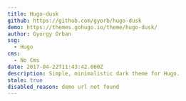 ```yaml
---
title: Hugo-dusk
github: https://github.com/gyorb/hugo-dusk
demo: https://themes.gohugo.io/theme/hugo-dusk/
author: Gyorgy Orban
ssg:
  - Hugo
cms:
  - No Cms
date: 2017-04-22T11:43:42.000Z
description: Simple, minimalistic dark theme for Hugo.
stale: true
disabled_reason: demo url not found
---
```

